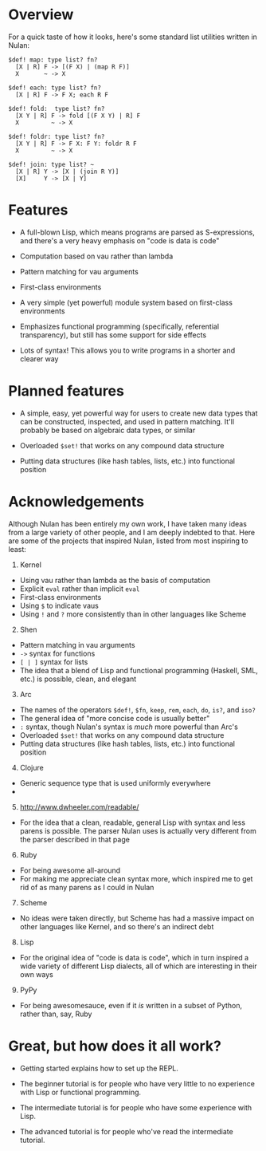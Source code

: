 Overview
========

For a quick taste of how it looks, here's some standard list utilities written in Nulan:

    $def! map: type list? fn?
      [X | R] F -> [(F X) | (map R F)]
      X       ~ -> X

    $def! each: type list? fn?
      [X | R] F -> F X; each R F

    $def! fold:  type list? fn?
      [X Y | R] F -> fold [(F X Y) | R] F
      X         ~ -> X

    $def! foldr: type list? fn?
      [X Y | R] F -> F X: F Y: foldr R F
      X         ~ -> X

    $def! join: type list? ~
      [X | R] Y -> [X | (join R Y)]
      [X]     Y -> [X | Y]

Features
========

* A full-blown Lisp, which means programs are parsed as S-expressions, and there's a very heavy emphasis on "code is data is code"

* Computation based on vau rather than lambda

* Pattern matching for vau arguments

* First-class environments

* A very simple (yet powerful) module system based on first-class environments

* Emphasizes functional programming (specifically, referential transparency), but still has some support for side effects

* Lots of syntax! This allows you to write programs in a shorter and clearer way

Planned features
================

* A simple, easy, yet powerful way for users to create new data types that can be constructed, inspected, and used in pattern matching. It'll probably be based on algebraic data types, or similar

* Overloaded `$set!` that works on any compound data structure

* Putting data structures (like hash tables, lists, etc.) into functional position

Acknowledgements
================

Although Nulan has been entirely my own work, I have taken many ideas from a large variety of other people, and I am deeply indebted to that. Here are some of the projects that inspired Nulan, listed from most inspiring to least:

1. Kernel
  * Using vau rather than lambda as the basis of computation
  * Explicit `eval` rather than implicit `eval`
  * First-class environments
  * Using `$` to indicate vaus
  * Using `!` and `?` more consistently than in other languages like Scheme

2. Shen
  * Pattern matching in vau arguments
  * `->` syntax for functions
  * `[ | ]` syntax for lists
  * The idea that a blend of Lisp and functional programming (Haskell, SML, etc.) is possible, clean, and elegant

3. Arc
  * The names of the operators `$def!`, `$fn`, `keep`, `rem`, `each`, `do`, `is?`, and `iso?`
  * The general idea of "more concise code is usually better"
  * `:` syntax, though Nulan's syntax is *much* more powerful than Arc's
  * Overloaded `$set!` that works on any compound data structure
  * Putting data structures (like hash tables, lists, etc.) into functional position

4. Clojure
  * Generic sequence type that is used uniformly everywhere
  *

5. http://www.dwheeler.com/readable/
  * For the idea that a clean, readable, general Lisp with syntax and less parens is possible. The parser Nulan uses is actually very different from the parser described in that page

6. Ruby
  * For being awesome all-around
  * For making me appreciate clean syntax more, which inspired me to get rid of as many parens as I could in Nulan

7. Scheme
  * No ideas were taken directly, but Scheme has had a massive impact on other languages like Kernel, and so there's an indirect debt

8. Lisp
  * For the original idea of "code is data is code", which in turn inspired a wide variety of different Lisp dialects, all of which are interesting in their own ways

9. PyPy
  * For being awesomesauce, even if it *is* written in a subset of Python, rather than, say, Ruby

Great, but how does it all work?
================================

* Getting started explains how to set up the REPL.

* The beginner tutorial is for people who have very little to no experience with Lisp or functional programming.

* The intermediate tutorial is for people who have some experience with Lisp.

* The advanced tutorial is for people who've read the intermediate tutorial.
